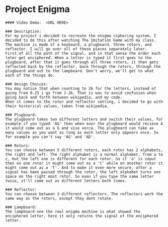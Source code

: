 # Project Enigma

    #### Video Demo:  <URL HERE>

    ### Description:
    For my project i decided to recreate the enigma ciphering system. I decided to do this after watching The Imitation Game with my class. 
    The machine is made of a keyboard, a plugboard, three rotors, and reflector. I will go over all of these pieces separately later.
    First of all the path of the signal, and in that sense the order each leter get enciphered. When a letter is typed it first goes to the plugboard, after that it goes through all three rotors, it then gets reflected back by the reflector, back through the rotors, through the plugboard and out to the lampboard. Don't worry, we'll get to what each of the things do.

    ### Design Choices:
    You may notice that when counting to 26 for the letters, instead of going from 0-25 i go from 1-26. That is was to avoid confusion when going back and forth between wikipedia, and my code.
    When it comes to the rotor and reflector setting, i decided to go with their historical values, taken from wikipedia.

    ### Plugboard:
    The plugboard takes two different letters and switch their values, for example if you typed 'AG' then when ever the plugboard would recieve A it would come out as a G and vise verca. The plugboard can take as many values as you want as long as each letter only appears once. So for example you can't say 'AG' and 'AD'.

    ### Rotors:
    You can choose between 5 different rotors, each rotor has 2 alphabets, the right and left. The right alphabet is a normal alphabet, from a to z, but the left one is different for each rotor. So if 'a' is input then on one rotor it might come out as a 'C' while on another rotor it might come out as a 'T'. And to make it even more secure, after a signal has been passed through the rotor, the left alphabet turns one space on the right most rotor. So even if you type the same letter twice, it'll come out as different letters both times.

    ### Reflector:
    You can choose between 3 different reflectors. The reflectors work the same way as the rotors, except they dont rotate.

    ### Lampboard:
    The lampboard one the real enigma machine is what showed the enciphered letter, here it only returns the signal of the enciphered letter.
